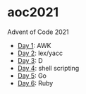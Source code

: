 # aoc2021
Advent of Code 2021

* [Day 1](day01/README.md): AWK
* [Day 2](day02/README.md): lex/yacc
* [Day 3](day03/README.md): D
* [Day 4](day04/README.md): shell scripting
* [Day 5](day05/README.md): Go
* [Day 6](day06/README.md): Ruby
